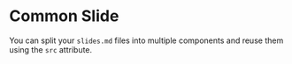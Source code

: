 # Common Slide

You can split your `slides.md` files into multiple components and reuse them using the `src` attribute.
